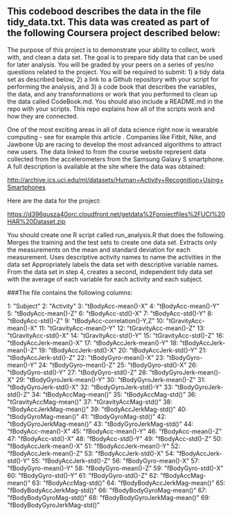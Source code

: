 
## This codebood describes the data in the file tidy_data.txt. This data was created as part of the following Coursera project described below:

The purpose of this project is to demonstrate your ability to collect, work with, and clean a data set. The goal is to prepare tidy data that can be used for later analysis. You will be graded by your peers on a series of yes/no questions related to the project. You will be required to submit: 1) a tidy data set as described below, 2) a link to a Github repository with your script for performing the analysis, and 3) a code book that describes the variables, the data, and any transformations or work that you performed to clean up the data called CodeBook.md. You should also include a README.md in the repo with your scripts. This repo explains how all of the scripts work and how they are connected.  

One of the most exciting areas in all of data science right now is wearable computing - see for example this article . Companies like Fitbit, Nike, and Jawbone Up are racing to develop the most advanced algorithms to attract new users. The data linked to from the course website represent data collected from the accelerometers from the Samsung Galaxy S smartphone. A full description is available at the site where the data was obtained: 

http://archive.ics.uci.edu/ml/datasets/Human+Activity+Recognition+Using+Smartphones 

Here are the data for the project: 

https://d396qusza40orc.cloudfront.net/getdata%2Fprojectfiles%2FUCI%20HAR%20Dataset.zip 

 You should create one R script called run_analysis.R that does the following. 
Merges the training and the test sets to create one data set.
Extracts only the measurements on the mean and standard deviation for each measurement. 
Uses descriptive activity names to name the activities in the data set
Appropriately labels the data set with descriptive variable names. 
From the data set in step 4, creates a second, independent tidy data set with the average of each variable for each activity and each subject.

###The file contains the following columns:

1: "Subject"
2: "Activity"
3: "tBodyAcc-mean()-X"
4: "tBodyAcc-mean()-Y"
5: "tBodyAcc-mean()-Z"
6: "tBodyAcc-std()-X"
7: "tBodyAcc-std()-Y"
8: "tBodyAcc-std()-Z"
9: "tBodyAcc-correlation()-Y,Z"
10: "tGravityAcc-mean()-X"
11: "tGravityAcc-mean()-Y"
12: "tGravityAcc-mean()-Z"
13: "tGravityAcc-std()-X"
14: "tGravityAcc-std()-Y"
15: "tGravityAcc-std()-Z"
16: "tBodyAccJerk-mean()-X"
17: "tBodyAccJerk-mean()-Y"
18: "tBodyAccJerk-mean()-Z"
19: "tBodyAccJerk-std()-X"
20: "tBodyAccJerk-std()-Y"
21: "tBodyAccJerk-std()-Z"
22: "tBodyGyro-mean()-X"
23: "tBodyGyro-mean()-Y"
24: "tBodyGyro-mean()-Z"
25: "tBodyGyro-std()-X"
26: "tBodyGyro-std()-Y"
27: "tBodyGyro-std()-Z"
28: "tBodyGyroJerk-mean()-X"
29: "tBodyGyroJerk-mean()-Y"
30: "tBodyGyroJerk-mean()-Z"
31: "tBodyGyroJerk-std()-X"
32: "tBodyGyroJerk-std()-Y"
33: "tBodyGyroJerk-std()-Z"
34: "tBodyAccMag-mean()"
35: "tBodyAccMag-std()"
36: "tGravityAccMag-mean()"
37: "tGravityAccMag-std()"
38: "tBodyAccJerkMag-mean()"
39: "tBodyAccJerkMag-std()"
40: "tBodyGyroMag-mean()"
41: "tBodyGyroMag-std()"
42: "tBodyGyroJerkMag-mean()"
43: "tBodyGyroJerkMag-std()"
44: "fBodyAcc-mean()-X"
45: "fBodyAcc-mean()-Y"
46: "fBodyAcc-mean()-Z"
47: "fBodyAcc-std()-X"
48: "fBodyAcc-std()-Y"
49: "fBodyAcc-std()-Z"
50: "fBodyAccJerk-mean()-X"
51: "fBodyAccJerk-mean()-Y"
52: "fBodyAccJerk-mean()-Z"
53: "fBodyAccJerk-std()-X"
54: "fBodyAccJerk-std()-Y"
55: "fBodyAccJerk-std()-Z"
56: "fBodyGyro-mean()-X"
57: "fBodyGyro-mean()-Y"
58: "fBodyGyro-mean()-Z"
59: "fBodyGyro-std()-X"
60: "fBodyGyro-std()-Y"
61: "fBodyGyro-std()-Z"
62: "fBodyAccMag-mean()"
63: "fBodyAccMag-std()"
64: "fBodyBodyAccJerkMag-mean()"
65: "fBodyBodyAccJerkMag-std()"
66: "fBodyBodyGyroMag-mean()"
67: "fBodyBodyGyroMag-std()"
68: "fBodyBodyGyroJerkMag-mean()"
69: "fBodyBodyGyroJerkMag-std()"
